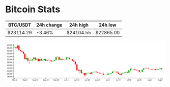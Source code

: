 # Bitcoin Stats

BTC/USDT|24h change|24h high|24h low|
|---|---|---|---|
|$23114.29|-3.46%|$24104.55|$22865.00|

<img src="./chart.svg">
